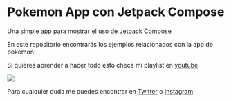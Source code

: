 # Pokemon App con Jetpack Compose
Una simple app para mostrar el uso de Jetpack Compose

En este repositorio encontrarás los ejemplos relacionados con la app de pokemon

Si quieres aprender a hacer todo esto checa mi playlist en [youtube](https://youtu.be/O5AoFbN2eFQ)

![](https://i.ibb.co/WWnZWYw/pokemon3.png)

Para cualquier duda me puedes encontrar en [Twitter](https://twitter.com/saulmaos) o [Instagram](https://www.instagram.com/saulmaos/)
